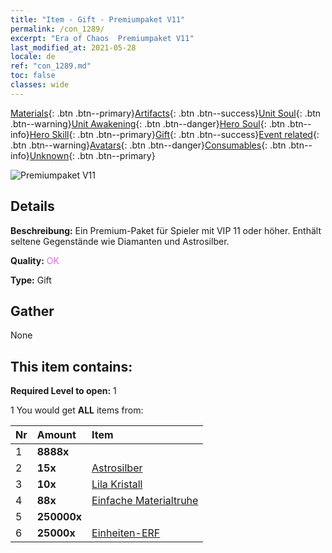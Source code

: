 ```yaml
---
title: "Item - Gift - Premiumpaket V11"
permalink: /con_1289/
excerpt: "Era of Chaos  Premiumpaket V11"
last_modified_at: 2021-05-28
locale: de
ref: "con_1289.md"
toc: false
classes: wide
---
```

 [Materials](/ItemsDE/){: .btn .btn--primary}[Artifacts](/ItemsDE/Artifacts/){: .btn .btn--success}[Unit Soul](/ItemsDE/UnitSoul/){: .btn .btn--warning}[Unit Awakening](/ItemsDE/UnitAwakening/){: .btn .btn--danger}[Hero Soul](/ItemsDE/HeroSoul/){: .btn .btn--info}[Hero Skill](/ItemsDE/HeroSkill/){: .btn .btn--primary}[Gift](/ItemsDE/Gift/){: .btn .btn--success}[Event related](/ItemsDE/Events/){: .btn .btn--warning}[Avatars](/ItemsDE/Avatars/){: .btn .btn--danger}[Consumables](/ItemsDE/Consumables/){: .btn .btn--info}[Unknown](/ItemsDE/Unknown/){: .btn .btn--primary}

 ![Premiumpaket V11](/images/t/i_905011.png)

## Details
 **Beschreibung:** Ein Premium-Paket für Spieler mit VIP 11 oder höher. Enthält seltene Gegenstände wie Diamanten und Astrosilber.

 **Quality:** <span style="color: #DA70D6">OK</span>

 **Type:** Gift

## Gather

  None

## This item contains:

 **Required Level to open:** 1

 1 You would get **ALL** items  from:

  | Nr | Amount |     Item    |
  |:---|:-------|:------------|
  | 1 |  **8888x** | <i class="fas fa-gem"/> |  | 
  | 2 |  **15x** | [Astrosilber](/ItemsDE/con_969/) |  | 
  | 3 |  **10x** | [Lila Kristall](/ItemsDE/con_720/) |  | 
  | 4 |  **88x** | [Einfache Materialtruhe](/ItemsDE/con_756/) |  | 
  | 5 |  **250000x** | <i class="fas fa-coins"/> |  | 
  | 6 |  **25000x** | [Einheiten-ERF](/ItemsDE/con_902/) |  | 
